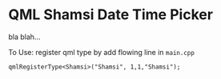 # QML Shamsi Date Time Picker

bla blah...

To Use:
register qml type by add flowing line in `main.cpp`

    qmlRegisterType<Shamsi>("Shamsi", 1,1,"Shamsi");
